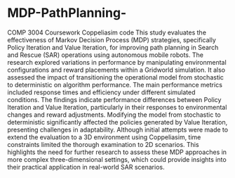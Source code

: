 # MDP-PathPlanning-
COMP 3004 Coursework Coppeliasim code 
This study evaluates the effectiveness of Markov Decision Process (MDP) strategies, specifically Policy Iteration and Value Iteration, for improving path planning in Search and Rescue (SAR) operations using autonomous mobile robots. The research explored variations in performance by manipulating environmental configurations and reward placements within a Gridworld simulation. It also assessed the impact of transitioning the operational model from stochastic to deterministic on algorithm performance. The main performance metrics included response times and efficiency under different simulated conditions. The findings indicate performance differences between Policy Iteration and Value Iteration, particularly in their responses to environmental changes and reward adjustments. Modifying the model from stochastic to deterministic significantly affected the policies generated by Value Iteration, presenting challenges in adaptability. Although initial attempts were made to extend the evaluation to a 3D environment using Coppeliasim, time constraints limited the thorough examination to 2D scenarios. This highlights the need for further research to assess these MDP approaches in more complex three-dimensional settings, which could provide insights into their practical application in real-world SAR scenarios.
